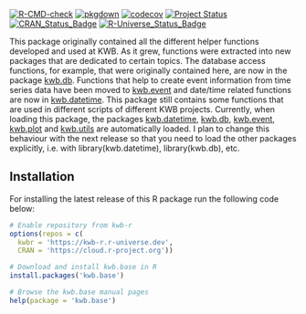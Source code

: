 [![R-CMD-check](https://github.com/KWB-R/kwb.base/workflows/R-CMD-check/badge.svg)](https://github.com/KWB-R/kwb.base/actions?query=workflow%3AR-CMD-check)
[![pkgdown](https://github.com/KWB-R/kwb.base/workflows/pkgdown/badge.svg)](https://github.com/KWB-R/kwb.base/actions?query=workflow%3Apkgdown)
[![codecov](https://codecov.io/github/KWB-R/kwb.base/branch/main/graphs/badge.svg)](https://codecov.io/github/KWB-R/kwb.base)
[![Project Status](https://img.shields.io/badge/lifecycle-experimental-orange.svg)](https://www.tidyverse.org/lifecycle/#experimental)
[![CRAN_Status_Badge](https://www.r-pkg.org/badges/version/kwb.base)]()
[![R-Universe_Status_Badge](https://kwb-r.r-universe.dev/badges/kwb.base)](https://kwb-r.r-universe.dev/)

This package originally contained all the
different helper functions developed and used at KWB. As it grew,
functions were extracted into new packages that are dedicated to
certain topics. The database access functions, for example, that were
originally contained here, are now in the package [kwb.db](https://kwb-r.github.io/kwb.db). 
Functions that help to create event information from time series data have been
moved to [kwb.event](https://kwb-r.github.io/kwb.event) and date/time related functions are now in
[kwb.datetime](https://kwb-r.github.io/kwb.datetime). This package still contains some functions that are used
in different scripts of different KWB projects.  Currently, when
loading this package, the packages [kwb.datetime](https://kwb-r.github.io/kwb.datetime), 
[kwb.db](https://kwb-r.github.io/kwb.db), [kwb.event](https://kwb-r.github.io/kwb.event),
[kwb.plot](https://kwb-r.github.io/kwb.plot) and [kwb.utils](https://kwb-r.github.io/kwb.utils) 
are automatically loaded. I plan to change this behaviour with the next release 
so that you need to load the other packages explicitly, i.e. with 
library(kwb.datetime), library(kwb.db), etc.

## Installation

For installing the latest release of this R package run the following code below:

```r
# Enable repository from kwb-r
options(repos = c(
  kwbr = 'https://kwb-r.r-universe.dev',
  CRAN = 'https://cloud.r-project.org'))

# Download and install kwb.base in R
install.packages('kwb.base')

# Browse the kwb.base manual pages
help(package = 'kwb.base')

```
